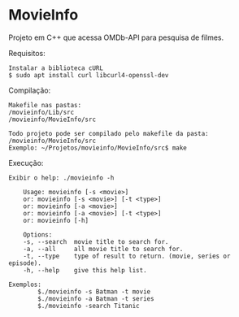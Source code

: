 # MovieInfo
Projeto em C++ que acessa OMDb-API para pesquisa de filmes.

Requisitos:

	Instalar a biblioteca cURL
	$ sudo apt install curl libcurl4-openssl-dev

Compilação:

    Makefile nas pastas:
    /movieinfo/Lib/src
    /movieinfo/MovieInfo/src

    Todo projeto pode ser compilado pelo makefile da pasta: /movieinfo/MovieInfo/src
    Exemplo: ~/Projetos/movieinfo/MovieInfo/src$ make 

Execução:

    Exibir o help: ./movieinfo -h

        Usage: movieinfo [-s <movie>]
        or: movieinfo [-s <movie>] [-t <type>]
        or: movieinfo [-a <movie>]
        or: movieinfo [-a <movie>] [-t <type>]
        or: movieinfo [-h]

        Options:
        -s, --search  movie title to search for.
        -a, --all     all movie title to search for.
        -t, --type    type of result to return. (movie, series or episode).
        -h, --help    give this help list.

    Exemplos:
            $./movieinfo -s Batman -t movie
            $./movieinfo -a Batman -t series
            $./movieinfo -search Titanic
    
